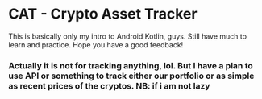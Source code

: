 # CAT - Crypto Asset Tracker

This is basically only my intro to Android Kotlin, guys. Still have much to learn and practice. Hope you have a good feedback!

### Actually it is not for tracking anything, lol. But I have a plan to use API or something to track either our portfolio or as simple as recent prices of the cryptos. NB: if i am not lazy
